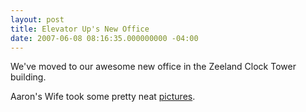 ```yaml
---
layout: post
title: Elevator Up's New Office
date: 2007-06-08 08:16:35.000000000 -04:00
---
```

We've moved to our awesome new office in the Zeeland Clock Tower building.

Aaron's Wife took some pretty neat [pictures](http://www.flickr.com/photos/jodimichelle/sets/72157600322332017/).
